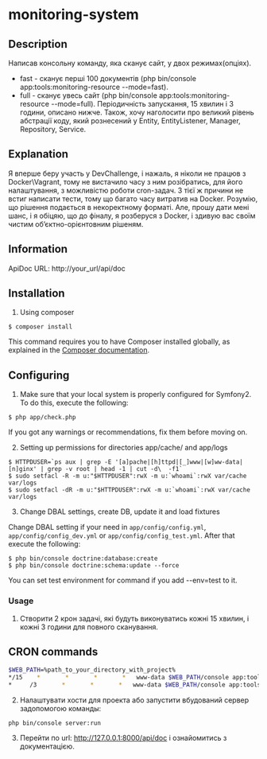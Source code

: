 monitoring-system
=================

## Description
Написав консольну команду, яка сканує сайт, у двох режимах(опціях).
- fast - сканує перші 100 документів (php bin/console app:tools:monitoring-resource --mode=fast).
- full - сканує увесь сайт (php bin/console app:tools:monitoring-resource --mode=full).
Періодичність запускання, 15 хвилин і 3 години, описано нижче.
Також, хочу наголосити про великий рівень абстрації коду, який рознесений у 
Entity, EntityListener, Manager, Repository, Service.

## Explanation
Я вперше беру участь у DevChallenge, і нажаль, я ніколи не працюв з Docker\Vagrant, тому не вистачило часу з ним розібратись, 
для його налаштування, з можливістю роботи cron-задач. З тієї ж причини не встиг написати тести, тому що багато часу витратив на Docker.
Розумію, що рішення подається в некоректному форматі. 
Але, прошу дати мені шанс, і я обіцяю, що до фіналу, я розберуся з Docker, і здивую вас своїм чистим об’єктно-орієнтовним рішеням.
## Information

ApiDoc URL: http://your_url/api/doc

## Installation

1. Using composer
  ```
  $ composer install
  ```
  This command requires you to have Composer installed globally, as explained
  in the [Composer documentation](https://getcomposer.org/doc/00-intro.md).

## Configuring

1. Make sure that your local system is properly configured for Symfony2. To do this, execute the following:
  ```
  $ php app/check.php
  ```
  If you got any warnings or recommendations, fix them before moving on.

2. Setting up permissions for directories app/cache/ and app/logs
  ```
  $ HTTPDUSER=`ps aux | grep -E '[a]pache|[h]ttpd|[_]www|[w]ww-data|[n]ginx' | grep -v root | head -1 | cut -d\  -f1`
  $ sudo setfacl -R -m u:"$HTTPDUSER":rwX -m u:`whoami`:rwX var/cache var/logs
  $ sudo setfacl -dR -m u:"$HTTPDUSER":rwX -m u:`whoami`:rwX var/cache var/logs
  ```

3. Change DBAL settings, create DB, update it and load fixtures
  
  Change DBAL setting if your need in `app/config/config.yml`, `app/config/config_dev.yml` or `app/config/config_test.yml`. After that execute the following:
  ```
  $ php bin/console doctrine:database:create
  $ php bin/console doctrine:schema:update --force
  ```
  You can set test environment for command if you add --env=test to it.

### Usage

1. Створити 2 крон задачі, які будуть виконуватись кожні 15 хвилин, і кожні 3 години для повного сканування.
## СRON commands
```bash
$WEB_PATH=%path_to_your_directory_with_project%
*/15    *       *       *       *   www-data $WEB_PATH/console app:tools:monitoring-resource  --option=fast --env=prod
*     /3       *       *       *   www-data $WEB_PATH/console app:tools:monitoring-resource --option=full --env=prod
```

2. Налаштувати хости для проекта або запустити вбудований сервер задопомогою команды:
  ```
php bin/console server:run
  ```
3. Перейти по url: http://127.0.0.1:8000/api/doc і ознайомитись з документацією.
